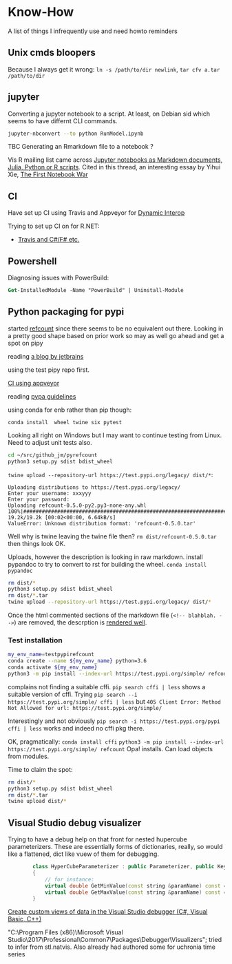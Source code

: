 # Know-How

A list of things I infrequently use and need howto reminders 

## Unix cmds bloopers

Because I always get it wrong: `ln -s /path/to/dir newlink`, `tar cfv a.tar /path/to/dir`

## jupyter

Converting a jupyter notebook to a script. At least, on Debian sid which seems to have differnt CLI commands.

```sh
jupyter-nbconvert --to python RunModel.ipynb
```

TBC Generating an Rmarkdown file to a notebook ?

Vis R mailing list came across [Jupyter notebooks as Markdown documents, Julia, Python or R scripts](https://github.com/mwouts/jupytext). Cited in this thread, an interesting essay by Yihui Xie, [The First Notebook War](https://yihui.name/en/2018/09/notebook-war/)

## CI

Have set up CI using Travis and Appveyor for [Dynamic Interop](https://github.com/jmp75/dynamic-interop-dll)

Trying to set up CI on for R.NET:

* [Travis and C#/F# etc.](https://docs.travis-ci.com/user/languages/csharp/)

## Powershell

Diagnosing issues with PowerBuild:

```ps
Get-InstalledModule -Name "PowerBuild" | Uninstall-Module
```

## Python packaging for pypi

started [refcount](https://github.com/jmp75/pyrefcount) since there seems to be no equivalent out there. Looking in  a pretty good shape based on prior work so may as well go ahead and get a spot on pipy

reading [a blog by jetbrains](https://blog.jetbrains.com/pycharm/2017/05/how-to-publish-your-package-on-pypi/)

using the test pipy repo first. 

[CI using appveyor](https://github.com/AndrewAnnex/SpiceyPy/blob/master/appveyor.yml)

reading [pypa guidelines ](https://packaging.python.org/tutorials/packaging-projects/#packaging-your-project)

using conda for enb rather than pip though:

`conda install  wheel twine six pytest`

Looking all right on Windows but I may want to continue testing from Linux. Need to adjust unit tests also.

```sh
cd ~/src/github_jm/pyrefcount
python3 setup.py sdist bdist_wheel
```

`twine upload --repository-url https://test.pypi.org/legacy/ dist/*`:

```
Uploading distributions to https://test.pypi.org/legacy/
Enter your username: xxxyyy
Enter your password:
Uploading refcount-0.5.0-py2.py3-none-any.whl
100%|###########################################################################################################################################################################################################################| 19.2k/19.2k [00:02<00:00, 6.64kB/s]
ValueError: Unknown distribution format: 'refcount-0.5.0.tar'
```

Well why is twine leaving the twine file then?  `rm dist/refcount-0.5.0.tar`  then things look OK.

Uploads, however the description is looking in raw markdown. install pypandoc to try to convert to rst for building the wheel. `conda install pypandoc`

```sh
rm dist/*
python3 setup.py sdist bdist_wheel
rm dist/*.tar
twine upload --repository-url https://test.pypi.org/legacy/ dist/*
```

Once the html commented sections of the markdown file (`<!-- blahblah. -->`) are removed, the descrption is [rendered well](https://test.pypi.org/project/refcount/0.5.0.2).

### Test installation

```sh
my_env_name=testpypirefcount
conda create --name ${my_env_name} python=3.6
conda activate ${my_env_name}
python3 -m pip install --index-url https://test.pypi.org/simple/ refcount
```

complains not finding a suitable cffi.  `pip search cffi | less` shows a suitable version of cffi. Trying `pip search --i https://test.pypi.org/simple/ cffi | less` but `405 Client Error: Method Not Allowed for url: https://test.pypi.org/simple/`

Interestingly and not obviously `pip search -i https://test.pypi.org/pypi cffi | less` works and indeed no cffi pkg there. 

OK, pragmatically: `conda install cffi`
`python3 -m pip install --index-url https://test.pypi.org/simple/ refcount` Opa! installs. Can load objects from modules.

Time to claim the spot:

```sh
rm dist/*
python3 setup.py sdist bdist_wheel
rm dist/*.tar
twine upload dist/*
```

## Visual Studio debug visualizer

Trying to have a debug help on that front for nested hupercube parameterizers. These are essentially forms of dictionaries, really, so would like a flattened, dict like vuew of them for debugging. 

```c++
		class HyperCubeParameterizer : public Parameterizer, public KeyValueConfiguration
        {
            // for instance:
			virtual double GetMinValue(const string &paramName) const = 0;
			virtual double GetMaxValue(const string &paramName) const = 0;
        }
```

[Create custom views of data in the Visual Studio debugger (C#, Visual Basic, C++)](https://docs.microsoft.com/en-us/visualstudio/debugger/viewing-data-in-the-debugger?view=vs-2017)

"C:\Program Files (x86)\Microsoft Visual Studio\2017\Professional\Common7\Packages\Debugger\Visualizers"; tried to infer from stl.natvis. Also already had authored some for uchronia time series
